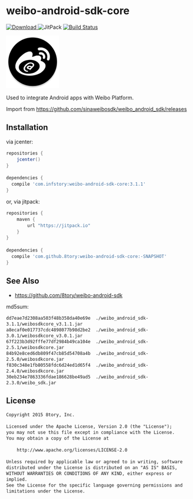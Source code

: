 # weibo-android-sdk-core

[![Download](https://api.bintray.com/packages/8tory/maven/weibo-android-sdk-core/images/download.svg) ](https://bintray.com/8tory/maven/weibo-android-sdk-core/_latestVersion)
![JitPack](https://img.shields.io/github/tag/8tory/weibo-android-sdk-core.svg?label=JitPack)
[![Build Status](https://travis-ci.org/8tory/weibo-android-sdk-core.svg)](https://travis-ci.org/8tory/weibo-android-sdk-core)

![](art/weibo-android-sdk-core.png)

Used to integrate Android apps with Weibo Platform.

Import from https://github.com/sinaweibosdk/weibo_android_sdk/releases

## Installation

via jcenter:

```gradle
repositories {
    jcenter()
}

dependencies {
  compile 'com.infstory:weibo-android-sdk-core:3.1.1'
}
```

or, via jitpack:

```gradle
repositories {
    maven {
        url "https://jitpack.io"
    }
}

dependencies {
  compile 'com.github.8tory:weibo-android-sdk-core:-SNAPSHOT'
}
```

## See Also

* https://github.com/8tory/weibo-android-sdk

md5sum:

```
dd7eae7d2308aa503f48b358da40e69e  ./weibo_android_sdk-3.1.1/weibosdkcore_v3.1.1.jar
a8ecaf0e017737cdc4898077b98d2be2  ./weibo_android_sdk-3.0.1/weibosdkcore_v3.0.1.jar
67f223b3d92fffe77df2984b49ca104e  ./weibo_android_sdk-2.5.1/weibosdkcore.jar
84b92e8ced6db809f47cb85d54708a4b  ./weibo_android_sdk-2.5.0/weibosdkcore.jar
f830c348e1fb80558fdc6d24ed1d65f4  ./weibo_android_sdk-2.4.0/weibosdkcore.jar
30eb234e7863336fdae186628be49ad5  ./weibo_android_sdk-2.3.0/weibo_sdk.jar
```

## License

```
Copyright 2015 8tory, Inc.

Licensed under the Apache License, Version 2.0 (the "License");
you may not use this file except in compliance with the License.
You may obtain a copy of the License at

    http://www.apache.org/licenses/LICENSE-2.0

Unless required by applicable law or agreed to in writing, software
distributed under the License is distributed on an "AS IS" BASIS,
WITHOUT WARRANTIES OR CONDITIONS OF ANY KIND, either express or implied.
See the License for the specific language governing permissions and
limitations under the License.
```
